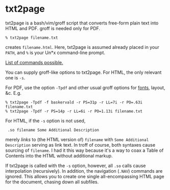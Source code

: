 # txt2page

txt2page is a bash/vim/groff script that converts
free-form plain text into HTML and PDF. groff is needed only for PDF.

```
% txt2page filename.txt
```

creates `filename.html`.  Here, txt2page is assumed already placed
in your `PATH`, and `%` is your Un*x command-line prompt.

[List of commands possible.](./cheatsheet.txt)

You can supply groff-like options to txt2page. For HTML, the only
relevant one is `-s`.

For PDF, use the option `-Tpdf` and other usual groff options for
[fonts](./otfgroff.txt), layout, &c. E.g.

```
% txt2page -Tpdf -f baskervald -r PS=31p -r LL=7i -r PO=.63i filename.txt
% txt2page -Tpdf -r PS=14p -r LL=6i -r PO=1.13i filename.txt
```

For HTML, if the `-s` option is not used,

```
 .so filename Some Additional Description
```

merely *links* to (the HTML version of) `filename` with
`Some Additional Description` serving as link text.  In troff of
course, both syntaxes cause sourcing of `filename`.  I had it
this way because it's a way to coax a Table of Contents into the
HTML without additional markup.

If txt2page is called with the `-s` option, however, all `.so`
calls cause interpolation (recursively).  In addition, the
navigation (`.NAV`) commands are ignored.  This allows you to
create one single all-encompassing HTML page for the document,
chasing down all subfiles.

